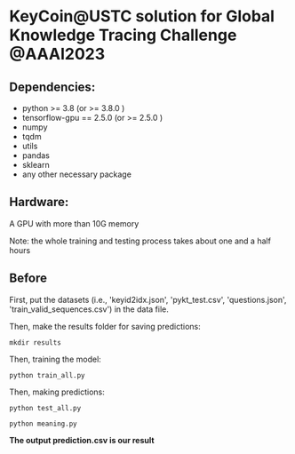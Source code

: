 # KeyCoin@USTC solution for Global Knowledge Tracing Challenge @AAAI2023

## Dependencies:

- python >= 3.8  (or >= 3.8.0 )
- tensorflow-gpu == 2.5.0  (or >= 2.5.0 ) 
- numpy
- tqdm
- utils
- pandas
- sklearn
- any other necessary package
## Hardware:
A GPU with more than 10G memory

Note: the whole training and testing process takes about one and a half hours

## Before

First, put the datasets (i.e., 'keyid2idx.json', 'pykt_test.csv', 'questions.json', 'train_valid_sequences.csv') in the data file.

Then, make the results folder for saving predictions:

`mkdir results`


Then, training the model:

`python train_all.py`

Then, making predictions:

`python test_all.py`

`python meaning.py`

**The output prediction.csv is our result**
